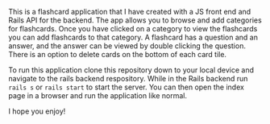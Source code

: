 This is a flashcard application that I have created with a JS front end and Rails API for the backend. The app allows you to browse and add categories for flashcards. Once you have clicked on a category to view the flashcards you can add flashcards to that category. A flashcard has a question and an answer, and the answer can be viewed by double clicking the question. There is an option to delete cards on the bottom of each card tile.

To run this application clone this repository down to your local device and navigate to the rails backend respository. While in the Rails backend run `rails s` or `rails start` to start the server. You can then open the index page in a browser and run the application like normal.

I hope you enjoy!